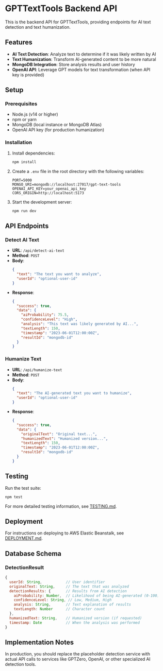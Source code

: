 
# GPTTextTools Backend API

This is the backend API for GPTTextTools, providing endpoints for AI text detection and text humanization.

## Features

- **AI Text Detection**: Analyze text to determine if it was likely written by AI
- **Text Humanization**: Transform AI-generated content to be more natural
- **MongoDB Integration**: Store analysis results and user history
- **OpenAI API**: Leverage GPT models for text transformation (when API key is provided)

## Setup

### Prerequisites

- Node.js (v14 or higher)
- npm or yarn
- MongoDB (local instance or MongoDB Atlas)
- OpenAI API key (for production humanization)

### Installation

1. Install dependencies:
   ```bash
   npm install
   ```

2. Create a `.env` file in the root directory with the following variables:
   ```
   PORT=5000
   MONGO_URI=mongodb://localhost:27017/gpt-text-tools
   OPENAI_API_KEY=your_openai_api_key
   CORS_ORIGIN=http://localhost:5173
   ```

3. Start the development server:
   ```bash
   npm run dev
   ```

## API Endpoints

### Detect AI Text
- **URL**: `/api/detect-ai-text`
- **Method**: `POST`
- **Body**:
  ```json
  {
    "text": "The text you want to analyze",
    "userId": "optional-user-id"
  }
  ```
- **Response**:
  ```json
  {
    "success": true,
    "data": {
      "aiProbability": 75.5,
      "confidenceLevel": "High",
      "analysis": "This text was likely generated by AI...",
      "textLength": 150,
      "timestamp": "2023-06-01T12:00:00Z",
      "resultId": "mongodb-id"
    }
  }
  ```

### Humanize Text
- **URL**: `/api/humanize-text`
- **Method**: `POST`
- **Body**:
  ```json
  {
    "text": "The AI-generated text you want to humanize",
    "userId": "optional-user-id"
  }
  ```
- **Response**:
  ```json
  {
    "success": true,
    "data": {
      "originalText": "Original text...",
      "humanizedText": "Humanized version...",
      "textLength": 150,
      "timestamp": "2023-06-01T12:00:00Z",
      "resultId": "mongodb-id"
    }
  }
  ```

## Testing

Run the test suite:

```bash
npm test
```

For more detailed testing information, see [TESTING.md](TESTING.md).

## Deployment

For instructions on deploying to AWS Elastic Beanstalk, see [DEPLOYMENT.md](DEPLOYMENT.md).

## Database Schema

### DetectionResult

```javascript
{
  userId: String,           // User identifier
  originalText: String,     // The text that was analyzed
  detectionResults: {       // Results from AI detection
    aiProbability: Number,  // Likelihood of being AI-generated (0-100)
    confidenceLevel: String, // Low, Medium, High
    analysis: String,       // Text explanation of results
    textLength: Number      // Character count
  },
  humanizedText: String,    // Humanized version (if requested)
  timestamp: Date           // When the analysis was performed
}
```

## Implementation Notes

In production, you should replace the placeholder detection service with actual API calls to services like GPTZero, OpenAI, or other specialized AI detection tools.
